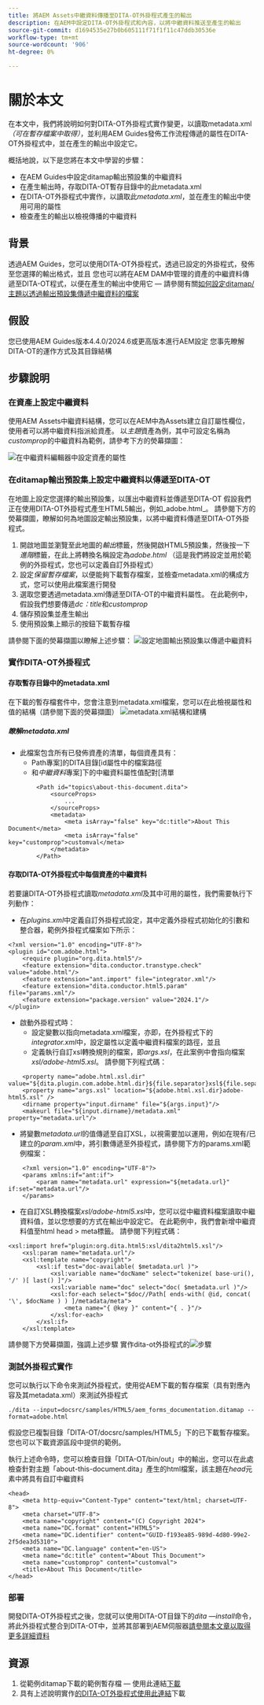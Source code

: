 ```yaml
---
title: 將AEM Assets中繼資料傳播至DITA-OT外掛程式產生的輸出
description: 在AEM中設定DITA-OT外掛程式和內容，以將中繼資料推送至產生的輸出
source-git-commit: d1694535e27b0b605111f71f1f11c47ddb30536e
workflow-type: tm+mt
source-wordcount: '906'
ht-degree: 0%

---
```



# 關於本文

在本文中，我們將說明如何對DITA-OT外掛程式實作變更，以讀取metadata.xml _（可在暫存檔案中取得）_，並利用AEM Guides發佈工作流程傳遞的屬性在DITA-OT外掛程式中，並在產生的輸出中設定它。

概括地說，以下是您將在本文中學習的步驟：
- 在AEM Guides中設定ditamap輸出預設集的中繼資料
- 在產生輸出時，存取DITA-OT暫存目錄中的此metadata.xml
- 在DITA-OT外掛程式中實作，以讀取此&#x200B;_metadata.xml_，並在產生的輸出中使用可用的屬性
- 檢查產生的輸出以檢視傳播的中繼資料

## 背景

透過AEM Guides，您可以使用DITA-OT外掛程式，透過已設定的外掛程式，發佈至您選擇的輸出格式，並且
您也可以將在AEM DAM中管理的資產的中繼資料傳遞至DITA-OT程式，以便在產生的輸出中使用它 — 請參閱有關[如何設定ditamap/主題以透過輸出預設集傳遞中繼資料的檔案](https://experienceleague.adobe.com/en/docs/experience-manager-guides/using/user-guide/output-gen/pass-metadata-dita-ot)


## 假設

您已使用AEM Guides版本4.4.0/2024.6或更高版本進行AEM設定
您事先瞭解DITA-OT的運作方式及其目錄結構


## 步驟說明

### 在資產上設定中繼資料

使用AEM Assets中繼資料結構，您可以在AEM中為Assets建立自訂屬性欄位，使用者可以將中繼資料指派給資產。 以&#x200B;_主題_&#x200B;資產為例，其中可設定名稱為&#x200B;_customprop_&#x200B;的中繼資料為範例，請參考下方的熒幕擷圖：

![在中繼資料編輯器中設定資產的屬性](../../assets/publishing/assets-metadata-properties-ui-customprop.png)


### 在ditamap輸出預設集上設定中繼資料以傳遞至DITA-OT

在地圖上設定您選擇的輸出預設集，以匯出中繼資料並傳遞至DITA-OT
假設我們正在使用DITA-OT外掛程式產生HTML5輸出，例如_adobe.html_。
請參閱下方的熒幕擷圖，瞭解如何為地圖設定輸出預設集，以將中繼資料傳遞至DITA-OT外掛程式。
1. 開啟地圖並瀏覽至此地圖的&#x200B;_輸出_&#x200B;標籤，然後開啟HTML5預設集，然後按一下&#x200B;_進階_&#x200B;標籤，在此上將轉換名稱設定為&#x200B;_adobe.html_ （這是我們將設定並用於範例的外掛程式，您也可以定義自訂外掛程式）
2. 設定&#x200B;_保留暫存檔案_，以便能夠下載暫存檔案，並檢查metadata.xml的構成方式，您可以使用此檔案進行開發
3. 選取您要透過metadata.xml傳遞至DITA-OT的中繼資料屬性。 在此範例中，假設我們想要傳遞&#x200B;_dc：title_&#x200B;和&#x200B;_customprop_
4. 儲存預設集並產生輸出
5. 使用預設集上顯示的按鈕下載暫存檔

請參閱下面的熒幕擷圖以瞭解上述步驟：
![設定地圖輸出預設集以傳遞中繼資料](../../assets/publishing/map-outputpreset-html5-customprop.png)


### 實作DITA-OT外掛程式

#### 存取暫存目錄中的metadata.xml

在下載的暫存檔套件中，您會注意到metadata.xml檔案，您可以在此檢視屬性和值的結構（請參閱下面的熒幕擷圖）
![metadata.xml結構和建構](../../assets/publishing/publish-tempfiles-metadata-structure.png)

##### 瞭解metadata.xml

- 此檔案包含所有已發佈資產的清單，每個資產具有：
   - Path專案]的DITA目錄[id屬性中的檔案路徑
   - 和&#x200B;_中繼資料_&#x200B;專案]下的中繼資料屬性值配對[清單

```
        <Path id="topics\about-this-document.dita">
            <sourceProps>
                ...
            </sourceProps>
            <metadata>
                <meta isArray="false" key="dc:title">About This Document</meta>
                <meta isArray="false" key="customprop">customval</meta>
            </metadata>
        </Path>
```

#### 存取DITA-OT外掛程式中每個資產的中繼資料

若要讓DITA-OT外掛程式讀取&#x200B;_metadata.xml_&#x200B;及其中可用的屬性，我們需要執行下列動作：
- 在&#x200B;_plugins.xml_&#x200B;中定義自訂外掛程式設定，其中定義外掛程式初始化的引數和整合器，範例外掛程式檔案如下所示：

```
<?xml version="1.0" encoding="UTF-8"?>
<plugin id="com.adobe.html">
    <require plugin="org.dita.html5"/>
    <feature extension="dita.conductor.transtype.check" value="adobe.html"/>
    <feature extension="ant.import" file="integrator.xml"/>
    <feature extension="dita.conductor.html5.param" file="params.xml"/>
    <feature extension="package.version" value="2024.1"/>
</plugin>
```

- 啟動外掛程式時：
   - 設定變數以指向metadata.xml檔案，亦即，在外掛程式下的&#x200B;_integrator.xml_&#x200B;中，設定屬性以定義中繼資料檔案的路徑，並且
   - 定義執行自訂xsl轉換規則的檔案，即&#x200B;_args.xsl_，在此案例中會指向檔案&#x200B;_xsl/adobe-html5.xsl_。
請參閱下列程式碼：

```
    <property name="adobe.html.xsl.dir" value="${dita.plugin.com.adobe.html.dir}${file.separator}xsl${file.separator}"/>
    <property name="args.xsl" location="${adobe.html.xsl.dir}adobe-html5.xsl" />
    <dirname property="input.dirname" file="${args.input}"/>
    <makeurl file="${input.dirname}/metadata.xml" property="metadata.url"/>
```

- 將變數&#x200B;_metadata.url_&#x200B;的值傳遞至自訂XSL，以視需要加以運用，例如在現有/已建立的&#x200B;_param.xml_&#x200B;中，將引數傳遞至外掛程式，請參閱下方的params.xml範例檔案：

```
    <?xml version="1.0" encoding="UTF-8"?>
    <params xmlns:if="ant:if">
        <param name="metadata.url" expression="${metadata.url}" if:set="metadata.url"/>
    </params>
```

- 在自訂XSL轉換檔案&#x200B;_xsl/adobe-html5.xsl_&#x200B;中，您可以從中繼資料檔案讀取中繼資料值，並以您想要的方式在輸出中設定它。 在此範例中，我們會新增中繼資料值至html head > meta標籤。 請參閱下列程式碼：

```
<xsl:import href="plugin:org.dita.html5:xsl/dita2html5.xsl"/>
    <xsl:param name="metadata.url"/>
    <xsl:template name="copyright">
        <xsl:if test="doc-available( $metadata.url )">
            <xsl:variable name="docName" select="tokenize( base-uri(), '/' )[ last() ]"/>
            <xsl:variable name="doc" select="doc( $metadata.url )"/>
            <xsl:for-each select="$doc//Path[ ends-with( @id, concat( '\', $docName ) ) ]/metadata/meta">
                <meta name="{ @key }" content="{ . }"/>
            </xsl:for-each>
        </xsl:if>
    </xsl:template>
```

請參閱下方熒幕擷圖，強調上述步驟
實作dita-ot外掛程式的![步驟](../../assets/publishing/publishing-metadata-dita-ot-plugin-implementation.png)


### 測試外掛程式實作

您可以執行以下命令來測試外掛程式，使用從AEM下載的暫存檔案（具有對應內容及其metadata.xml）來測試外掛程式

```
./dita --input=docsrc/samples/HTML5/aem_forms_documentation.ditamap --format=adobe.html
```

假設您已複製目錄「DITA-OT/docsrc/samples/HTML5」下的已下載暫存檔案。
您也可以下載資源區段中提供的範例。

執行上述命令時，您可以檢查目錄「DITA-OT/bin/out」中的輸出，您可以在此處檢查針對主題「about-this-document.dita」產生的html檔案，該主題在&#x200B;_head_&#x200B;元素中將具有自訂中繼資料

```
<head>
    <meta http-equiv="Content-Type" content="text/html; charset=UTF-8">
    <meta charset="UTF-8">
    <meta name="copyright" content="(C) Copyright 2024">
    <meta name="DC.format" content="HTML5">
    <meta name="DC.identifier" content="GUID-f193ea85-989d-4d80-99e2-2f5dea3d5310">
    <meta name="DC.language" content="en-US">
    <meta name="dc:title" content="About This Document">
    <meta name="customprop" content="customval">
    <title>About This Document</title>
</head>
```

### 部署

開發DITA-OT外掛程式之後，您就可以使用DITA-OT目錄下的&#x200B;_dita —install_&#x200B;命令，將此外掛程式整合到DITA-OT中，並將其部署到AEM伺服器[請參閱本文章以取得更多詳細資料](https://experienceleaguecommunities.adobe.com/t5/experience-manager-guides/steps-to-setup-a-custom-dita-ot/td-p/407659)


## 資源

1. 從範例ditamap下載的範例暫存檔 — 使用此連結[下載](../../assets/publishing/sample-temp-html5-adobe.html-content.zip)
2. 具有上述說明實作[的DITA-OT外掛程式使用此連結](../../assets/publishing/sample-custom-plugin-com.adobe.html.zip)下載